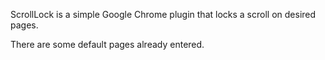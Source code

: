 ScrollLock is a simple Google Chrome plugin that locks a scroll on desired pages.

There are some default pages already entered.